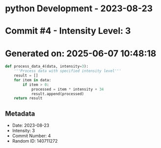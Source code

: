 ﻿# python Development - 2023-08-23
# Commit #4 - Intensity Level: 3
# Generated on: 2025-06-07 10:48:18
```python
def process_data_4(data, intensity=3):
    '''Process data with specified intensity level'''
    result = []
    for item in data:
        if item > 0:
            processed = item * intensity + 34
            result.append(processed)
    return result
```
## Metadata
- Date: 2023-08-23
- Intensity: 3
- Commit Number: 4
- Random ID: 140711272

